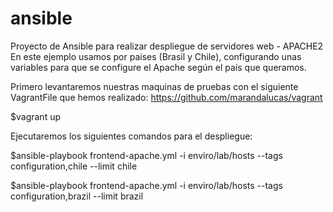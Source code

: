 # ansible
Proyecto de Ansible para realizar despliegue de servidores web - APACHE2
En este ejemplo usamos por paises (Brasil y Chile), configurando unas variables para que se configure el Apache según el país que queramos.

Primero levantaremos nuestras maquinas de pruebas con el siguiente VagrantFile que hemos realizado:
https://github.com/marandalucas/vagrant

  $vagrant up

Ejecutaremos los siguientes comandos para el despliegue:

  $ansible-playbook frontend-apache.yml -i enviro/lab/hosts --tags configuration,chile --limit chile

  $ansible-playbook frontend-apache.yml -i enviro/lab/hosts --tags configuration,brazil --limit brazil
